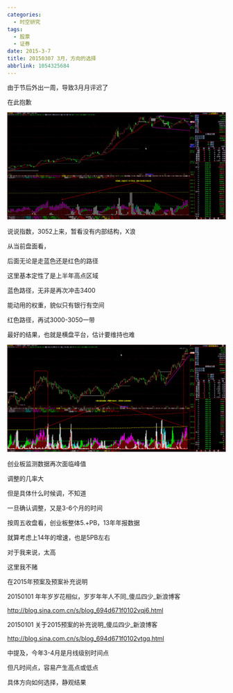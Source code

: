 ```yaml
---
categories:
  - 时空研究
tags:
  - 股票
  - 证券
date: 2015-3-7
title: 20150307 3月，方向的选择
abbrlink: 1054325684
---
```


由于节后外出一周，导致3月月评迟了

在此抱歉

![20150307-0](/images/20150307-0.jpeg)

说说指数，3052上来，暂看没有内部结构，X浪

从当前盘面看，

后面无论是走蓝色还是红色的路径

​​​这里基本定性了是上半年高点区域

​蓝色路径，无非是再次冲击3400

能动用的权重，貌似只有银行有空间

红色路径，​再试3000-3050一带

最好的结果，也就是横盘平台，估计要维持也难

![20150307-1](/images/20150307-1.jpeg)

​创业板监测数据再次面临峰值

调整的几率大

但是具体什么时候调，不知道

一旦确认调整，又是3-6个月的时间

按周五收盘看，创业板整体5.+PB，13年年报数据​

就算考虑上14年的增速，​也是5PB左右

对于我来说，太高

这里我不赌


在2015年预案及预案补充说明

20150101 年年岁岁花相似，岁岁年年人不同_傻瓜四少_新浪博客

http://blog.sina.com.cn/s/blog_694d671f0102vqj6.html

​​20150101 关于2015预案的补充说明_傻瓜四少_新浪博客

http://blog.sina.com.cn/s/blog_694d671f0102vtgq.html

中提及，今年3-4月是月线级别时间点

但凡时间点，容易产生高点或低点

具体方向如何选择，静观结果​